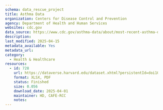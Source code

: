 ```yaml
---
schema: data_rescue_project 
title: Asthma Data
organization: Centers for Disease Control and Prevention
agency: Department of Health and Human Services
websites: cdc.gov
data_source: https://www.cdc.gov/asthma-data/about/most-recent-asthma-data.html
description: 
last_modified: 2025-04-15
metadata_available: Yes
metadata_url: 
category:
  - Health & Healthcare 
resources:
  - id: 728
    url: https://dataverse.harvard.edu/dataset.xhtml?persistentId=doi10.7910/DVN/U7WVNO
    format: XLSX, PDF
    status: Finished
    size: 0.056
    download_date: 2025-04-01
    maintainer: HD, CAFE-RCC
    notes: 
---
```

